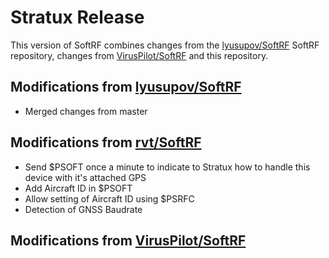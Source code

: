 # Stratux Release

This version of SoftRF combines changes from the [lyusupov/SoftRF](https://github.com/lyusupov/SoftRF) SoftRF repository,
changes from [VirusPilot/SoftRF](http://github.com/viruspilot/SoftRF) and this repository.

## Modifications from [lyusupov/SoftRF](https://github.com/lyusupov/SoftRF)

- Merged changes from master

## Modifications from [rvt/SoftRF](http://github.com/RVT/SoftRF)

- Send $PSOFT once a minute to indicate to Stratux how to handle this device with it's attached GPS
- Add Aircraft ID in $PSOFT
- Allow setting of Aircraft ID using $PSRFC
- Detection of GNSS Baudrate

## Modifications from [VirusPilot/SoftRF](http://github.com/viruspilot/SoftRF)
